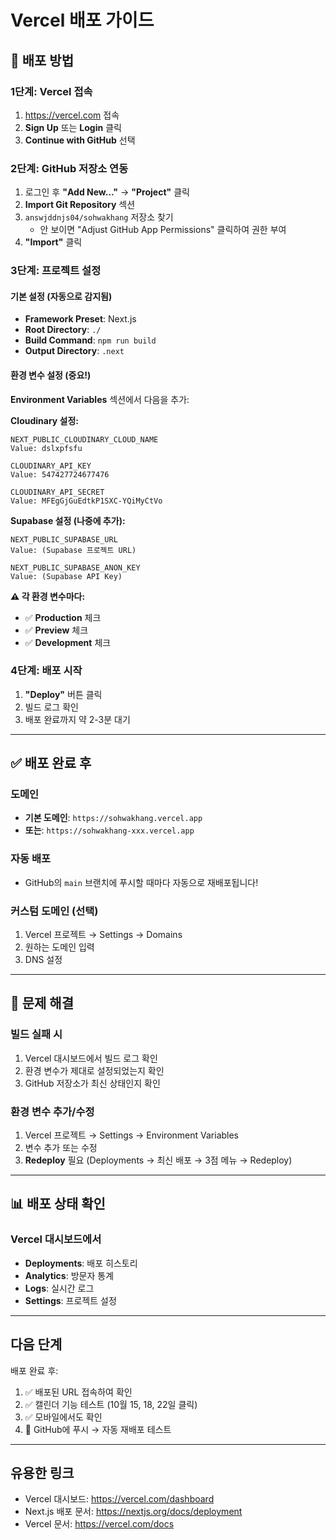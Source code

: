 # Vercel 배포 가이드

## 🚀 배포 방법

### 1단계: Vercel 접속
1. https://vercel.com 접속
2. **Sign Up** 또는 **Login** 클릭
3. **Continue with GitHub** 선택

### 2단계: GitHub 저장소 연동
1. 로그인 후 **"Add New..."** → **"Project"** 클릭
2. **Import Git Repository** 섹션
3. `answjddnjs04/sohwakhang` 저장소 찾기
   - 안 보이면 "Adjust GitHub App Permissions" 클릭하여 권한 부여
4. **"Import"** 클릭

### 3단계: 프로젝트 설정

#### 기본 설정 (자동으로 감지됨)
- **Framework Preset**: Next.js
- **Root Directory**: `./`
- **Build Command**: `npm run build`
- **Output Directory**: `.next`

#### 환경 변수 설정 (중요!)
**Environment Variables** 섹션에서 다음을 추가:

**Cloudinary 설정:**
```
NEXT_PUBLIC_CLOUDINARY_CLOUD_NAME
Value: dslxpfsfu
```

```
CLOUDINARY_API_KEY
Value: 547427724677476
```

```
CLOUDINARY_API_SECRET
Value: MFEgGjGuEdtkP1SXC-YQiMyCtVo
```

**Supabase 설정 (나중에 추가):**
```
NEXT_PUBLIC_SUPABASE_URL
Value: (Supabase 프로젝트 URL)
```

```
NEXT_PUBLIC_SUPABASE_ANON_KEY
Value: (Supabase API Key)
```

**⚠️ 각 환경 변수마다:**
- ✅ **Production** 체크
- ✅ **Preview** 체크  
- ✅ **Development** 체크

### 4단계: 배포 시작
1. **"Deploy"** 버튼 클릭
2. 빌드 로그 확인
3. 배포 완료까지 약 2-3분 대기

---

## ✅ 배포 완료 후

### 도메인
- **기본 도메인**: `https://sohwakhang.vercel.app`
- **또는**: `https://sohwakhang-xxx.vercel.app`

### 자동 배포
- GitHub의 `main` 브랜치에 푸시할 때마다 자동으로 재배포됩니다!

### 커스텀 도메인 (선택)
1. Vercel 프로젝트 → Settings → Domains
2. 원하는 도메인 입력
3. DNS 설정

---

## 🔧 문제 해결

### 빌드 실패 시
1. Vercel 대시보드에서 빌드 로그 확인
2. 환경 변수가 제대로 설정되었는지 확인
3. GitHub 저장소가 최신 상태인지 확인

### 환경 변수 추가/수정
1. Vercel 프로젝트 → Settings → Environment Variables
2. 변수 추가 또는 수정
3. **Redeploy** 필요 (Deployments → 최신 배포 → 3점 메뉴 → Redeploy)

---

## 📊 배포 상태 확인

### Vercel 대시보드에서
- **Deployments**: 배포 히스토리
- **Analytics**: 방문자 통계
- **Logs**: 실시간 로그
- **Settings**: 프로젝트 설정

---

## 다음 단계

배포 완료 후:
1. ✅ 배포된 URL 접속하여 확인
2. ✅ 캘린더 기능 테스트 (10월 15, 18, 22일 클릭)
3. ✅ 모바일에서도 확인
4. 🔄 GitHub에 푸시 → 자동 재배포 테스트

---

## 유용한 링크

- Vercel 대시보드: https://vercel.com/dashboard
- Next.js 배포 문서: https://nextjs.org/docs/deployment
- Vercel 문서: https://vercel.com/docs
